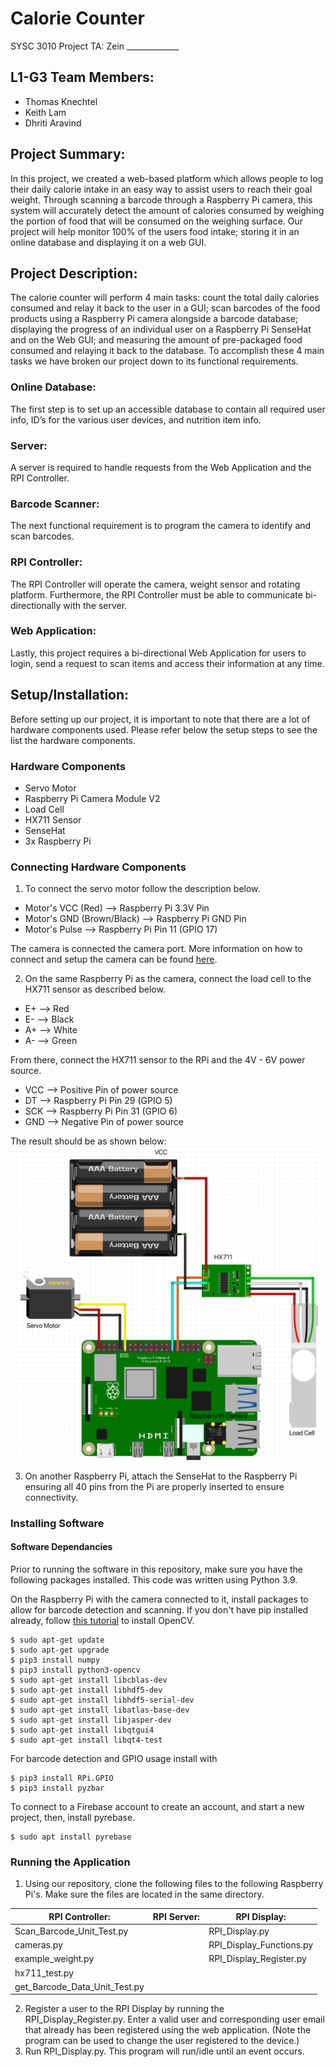# Calorie Counter

SYSC 3010 Project
TA: Zein _____________

## L1-G3 Team Members:
- Thomas Knechtel
- Keith Lam
- Dhriti Aravind

## Project Summary:
In this project, we created a web-based platform which allows people to log their daily calorie intake in an easy way to assist users to reach their goal weight. Through scanning a barcode through a Raspberry Pi camera, this system will accurately detect the amount of calories consumed by weighing the portion of food that will be consumed on the weighing surface. Our project will help monitor 100% of the users food intake; storing it in an online database and displaying it on a web GUI.



## Project Description:
The calorie counter will perform 4 main tasks: count the total daily calories consumed and relay it back to the user in a GUI; scan barcodes of the food products using a Raspberry Pi camera alongside a barcode database; displaying the progress of an individual user on a Raspberry Pi SenseHat and on the Web GUI; and measuring the amount of pre-packaged food consumed and relaying it back to the database. To accomplish these 4 main tasks we have broken our project down to its functional requirements. 

### Online Database:
The first step is to set up an accessible database to contain all required user info, ID’s for the various user devices, and nutrition item info. 
### Server:
A server is required to handle requests from the Web Application and the RPI Controller. 
### Barcode Scanner:
The next functional requirement is to program the camera to identify and scan barcodes. 
### RPI Controller:
The RPI Controller will operate the camera, weight sensor and rotating platform. Furthermore, the RPI Controller must be able to communicate bi-directionally with the server.
### Web Application:
Lastly, this project requires a bi-directional Web Application for users to login, send a request to scan items and access their information at any time.


## Setup/Installation:
Before setting up our project, it is important to note that there are a lot of hardware components used. Please refer below the setup steps to see the list the hardware components.

### Hardware Components
- Servo Motor
- Raspberry Pi Camera Module V2
- Load Cell
- HX711 Sensor
- SenseHat
- 3x Raspberry Pi

### Connecting Hardware Components
1. To connect the servo motor follow the description below.
-  Motor's VCC (Red) ⟶ Raspberry Pi 3.3V Pin
-  Motor's GND (Brown/Black) ⟶ Raspberry Pi GND Pin
-  Motor's Pulse ⟶ Raspberry Pi Pin 11 (GPIO 17)

The camera is connected the camera port. More information on how to connect and setup the camera can be found [here](https://thepihut.com/blogs/raspberry-pi-tutorials/16021420-how-to-install-use-the-raspberry-pi-camera).

2. On the same Raspberry Pi as the camera, connect the load cell to the HX711 sensor as described below.
- E+ ⟶ Red
- E- ⟶ Black
- A+ ⟶ White
- A- ⟶ Green

From there, connect the HX711 sensor to the RPi and the 4V - 6V power source.
- VCC ⟶ Positive Pin of power source
- DT ⟶ Raspberry Pi Pin 29 (GPIO 5)
- SCK ⟶ Raspberry Pi Pin 31 (GPIO 6)
- GND ⟶ Negative Pin of power source

The result should be as shown below:
![Final Fritzing](image.png)

3. On another Raspberry Pi, attach the SenseHat to the Raspberry Pi ensuring all 40 pins from the Pi are properly inserted to ensure connectivity.

### Installing Software
#### Software Dependancies
Prior to running the software in this repository, make sure you have the following packages installed. This code was written using Python 3.9.

On the Raspberry Pi with the camera connected to it, install packages to allow for barcode detection and scanning. If you don't have pip installed already, follow [this tutorial](https://jamesjdavis.medium.com/how-to-install-opencv-on-raspberry-pi-7-easy-steps-7b20a59ae6b2) to install OpenCV.

```
$ sudo apt-get update
$ sudo apt-get upgrade
$ pip3 install numpy
$ pip3 install python3-opencv
$ sudo apt-get install libcblas-dev
$ sudo apt-get install libhdf5-dev
$ sudo apt-get install libhdf5-serial-dev
$ sudo apt-get install libatlas-base-dev
$ sudo apt-get install libjasper-dev 
$ sudo apt-get install libqtgui4 
$ sudo apt-get install libqt4-test
```
For barcode detection and GPIO usage install with

```
$ pip3 install RPi.GPIO
$ pip3 install pyzbar
```

To connect to a Firebase account to create an account, and start a new project, then, install pyrebase.

```
$ sudo apt install pyrebase
```

### Running the Application
1. Using our repository, clone the following files to the following Raspberry Pi's. Make sure the files are located in the same directory.

| RPI Controller: | RPI Server: | RPI Display:             |
|-----------------|-------------|--------------------------|
| Scan_Barcode_Unit_Test.py                |             | RPI_Display.py           |
| cameras.py                |             | RPI_Display_Functions.py |
| example_weight.py                |             | RPI_Display_Register.py  |
|hx711_test.py|               |               |
|get_Barcode_Data_Unit_Test.py|               |             |


2. Register a user to the RPI Display by running the RPI_Display_Register.py. Enter a valid user and corresponding user email that already has been registered using the web application. (Note the program can be used to change the user registered to the device.)
3. Run RPI_Display.py. This program will run/idle until an event occurs.




